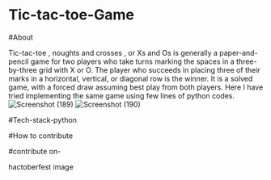 # Tic-tac-toe-Game

#About

Tic-tac-toe , noughts and crosses , or Xs and Os  is generally  a paper-and-pencil game for two players who take turns marking the spaces in a three-by-three grid with X or O. The player who succeeds in placing three of their marks in a horizontal, vertical, or diagonal row is the winner. It is a solved game, with a forced draw assuming best play from both players.
Here I have tried implementing the same game using few lines of python codes.
![Screenshot (189)](https://user-images.githubusercontent.com/66913821/136672648-a13b1734-276c-4d3a-b4fa-1e4608f8f7b3.png)
![Screenshot (190)](https://user-images.githubusercontent.com/66913821/136672656-281db95b-a914-4b96-8603-c4c0908c8559.png)


#Tech-stack-python


#How to contribute


#contribute on-


hactoberfest image

